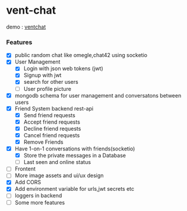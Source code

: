 # vent-chat

demo : [ventchat](http://ventchat.herokuapp.com)



### Features
- [x] public random chat like omegle,chat42 using socketio
- [x] User Management
    - [x] Login with json web tokens (jwt)
    - [x] Signup with jwt
    - [x] search for other users
    - [ ] User profile picture 
- [x] mongodb schema for user management and conversatons between users
- [x] Friend System backend rest-api
    - [x] Send friend requests
    - [x] Accept friend requests
    - [x] Decline friend requests
    - [x] Cancel friend requests
    - [x] Remove Friends
- [x] Have 1-on-1 conversations with friends(socketio)
    - [x] Store the private messages in a Database
    - [ ] Last seen and online status
- [ ] Frontent 
- [ ] More image assets and ui/ux design
- [x] Add CORS
- [x] Add environment variable for urls,jwt secrets etc
- [ ] loggers in backend
- [ ] Some more features
